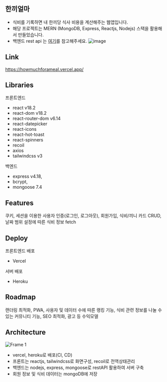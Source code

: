 ## 한끼얼마
- 식비를 기록하면 내 한끼당 식사 비용을 계산해주는 웹앱입니다.
- 해당 프로젝트는 MERN (MongoDB, Express, Reactjs, Nodejs) 스택을 활용해서 만들었습니다.
- 백엔드 rest api 는 [여기](https://github.com/keemkeeman/howmuchforameal-back-end)를 참고해주세요.
![image](https://github.com/keemkeeman/manstagram/assets/82154123/35718b42-bd11-446a-8519-a204eb28fcf2)

## Link
https://howmuchforameal.vercel.app/

## Libraries
프론트엔드
- react v18.2
- react-dom v18.2
- react-router-dom v6.14
- react-datepicker
- react-icons
- react-hot-toast
- react-spinners
- recoil
- axios
- tailwindcss v3
  
백엔드
- express v4.18,
- bcrypt,
- mongoose 7.4

## Features
쿠키, 세션을 이용한 사용자 인증(로그인, 로그아웃), 회원가입, 식비/끼니 카드 CRUD, 날짜 범위 설정에 따른 식비 정보 fetch

## Deploy
프론트엔드 배포
- Vercel
  
서버 배포
- Heroku

## Roadmap
랜더링 최적화, PWA, 사용자 및 데이터 수에 따른 랭킹 기능, 식비 관련 정보를 나눌 수 있는 커뮤니티 기능, SEO 최적화, 광고 등 수익모델

## Architecture
![Frame 1](https://github.com/keemkeeman/manstagram/assets/82154123/d99b2b57-6654-4db2-bdba-90ec4ef03afb)
- vercel, heroku로 배포(CI, CD)
- 프론트는 reactjs, tailwindcss로 화면구성, recoil로 전역상태관리
- 백엔드는 nodejs, express, mongoose로 restAPI 활용하여 서버 구축
- 회원 정보 및 식비 데이터는 mongoDB에 저장
